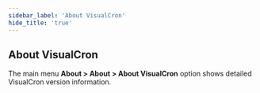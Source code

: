 ```yaml
---
sidebar_label: 'About VisualCron'
hide_title: 'true'
---
```


## About VisualCron

The main menu **About > About > About VisualCron** option shows detailed VisualCron version information.

